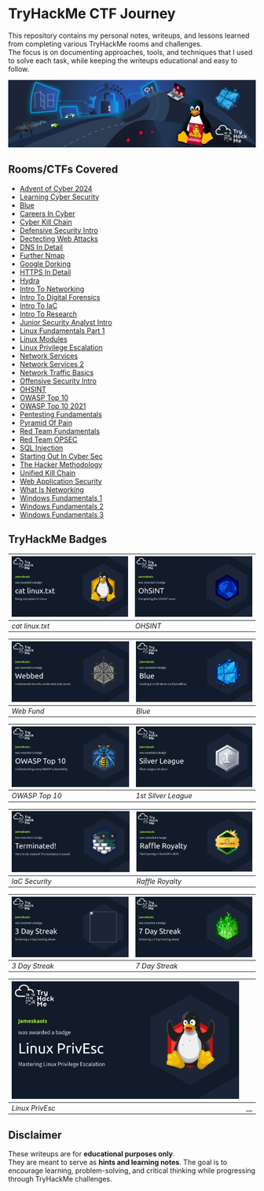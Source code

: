 # TryHackMe CTF Journey

This repository contains my personal notes, writeups, and lessons learned from completing various TryHackMe rooms and challenges.  
The focus is on documenting approaches, tools, and techniques that I used to solve each task, while keeping the writeups educational and easy to follow.

![TryHackMe](./tryhackme.png)

## Rooms/CTFs Covered

- [Advent of Cyber 2024](./advent-of-cyber-2024.md)
- [Learning Cyber Security](./beginner-path-intro.md)
- [Blue](./blue.md)
- [Careers In Cyber](./careers-in-cyber.md)
- [Cyber Kill Chain](./cyber-kill-chain.md)
- [Defensive Security Intro](./defensive-security-intro.md)
- [Dectecting Web Attacks](./detecting-web-attacks.md)
- [DNS In Detail](./dns-in-detail.md)
- [Further Nmap](./further-nmap.md)
- [Google Dorking](./google-dorking.md)
- [HTTPS In Detail](./http-in-detail.md)
- [Hydra](./hydra.md)
- [Intro To Networking](./intro-to-networking.md)
- [Intro To Digital Forensics](./intro-to-digital-forensics.md)
- [Intro To IaC](./intro-to-iac.md)
- [Intro To Research](./intro-to-research.md)
- [Junior Security Analyst Intro](./junior-security-analyst-intro.md)
- [Linux Fundamentals Part 1](./linux-fundamentals-part-1.md)
- [Linux Modules](./linux-modules.md)
- [Linux Privilege Escalation](./linux-privilege-escalation.md)
- [Network Services](./network-services.md)
- [Network Services 2](./network-services-2.md)
- [Network Traffic Basics](./network-traffic-basics.md)
- [Offensive Security Intro](./offensive-security-intro.md)
- [OHSINT](./ohsint.md)
- [OWASP Top 10](./owasp-top-10.md)
- [OWASP Top 10 2021](./owasp-top-10-2021.md)
- [Pentesting Fundamentals](./pentesting-fundamentals.md)
- [Pyramid Of Pain](./pyramid-of-pain.md)
- [Red Team Fundamentals](./red-team-fundamentals.md)
- [Red Team OPSEC](./red-team-opsec.md)
- [SQL Injection](./sql-injection.md)
- [Starting Out In Cyber Sec](./starting-out-in-cyber-sec.md.md)
- [The Hacker Methodology](./the-hacker-methodology.md)
- [Unified Kill Chain](./unified-kill-chain.md)
- [Web Application Security](./web-application-security.md)
- [What Is Networking](./whatisnetworking.md)
- [Windows Fundamentals 1](./windows-fundamentals-1.md)
- [Windows Fundamentals 2](./windows-fundamentals-2.md)
- [Windows Fundamentals 3](./windows-fundamentals-3.md)

## TryHackMe Badges

| [![cat linux.txt](./badges/cat_linux_txt.png)](https://tryhackme.com/jameskaois/badges/terminaled) | [![OHSINT](./badges/ohsint.png)](https://tryhackme.com/jameskaois/badges/ohsint) |
| -------------------------------------------------------------------------------------------------- | -------------------------------------------------------------------------------- |
| _cat linux.txt_                                                                                    | _OHSINT_                                                                         |

| [![Webbed](./badges/web-fund.png)](https://tryhackme.com/jameskaois/badges/web-fund) | [![Blue](./badges/blue.png)](https://tryhackme.com/jameskaois/badges/blue) |
| ------------------------------------------------------------------------------------ | -------------------------------------------------------------------------- |
| _Web Fund_                                                                           | _Blue_                                                                     |

| [![OWASP Top 10](./badges/owasp-10.png)](https://tryhackme.com/jameskaois/badges/owasp-10) | [![1st Silver League](./badges/silver-league.png)](https://tryhackme.com/jameskaois/badges/silver-league) |
| ------------------------------------------------------------------------------------------ | --------------------------------------------------------------------------------------------------------- |
| _OWASP Top 10_                                                                             | _1st Silver League_                                                                                       |

| [![IaC Security](./badges/iac-security.png)](https://tryhackme.com/jameskaois/badges/iac-security) | [![Raffle Royalty](./badges/raffle-royalty.png)](https://tryhackme.com/jameskaois/badges/raffle-royalty) |
| -------------------------------------------------------------------------------------------------- | -------------------------------------------------------------------------------------------------------- |
| _IaC Security_                                                                                     | _Raffle Royalty_                                                                                         |

| [![3 Day Streak](./badges/3-day-streak.png)](https://tryhackme.com/jameskaois/badges/3-day-streak) | [![7 Day Streak](./badges/7-day-streak.png)](https://tryhackme.com/jameskaois/badges/7-day-streak) |
| -------------------------------------------------------------------------------------------------- | -------------------------------------------------------------------------------------------------- |
| _3 Day Streak_                                                                                     | _7 Day Streak_                                                                                     |

| [![Linux Privesc](./badges/linux-privesc.png)](https://tryhackme.com/jameskaois/badges/linux-privesc) | [![]()]() |
| ----------------------------------------------------------------------------------------------------- | --------- |
| _Linux PrivEsc_                                                                                       | \_\_      |

## Disclaimer

These writeups are for **educational purposes only**.  
They are meant to serve as **hints and learning notes**. The goal is to encourage learning, problem-solving, and critical thinking while progressing through TryHackMe challenges.
